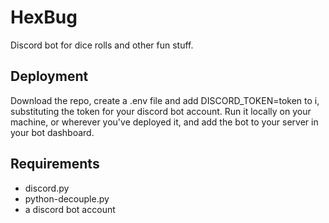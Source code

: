 # HexBug
Discord bot for dice rolls and other fun stuff.

## Deployment
Download the repo, create a .env file and add DISCORD_TOKEN=token to i, substituting the token for your discord bot account.
Run it locally on your machine, or wherever you've deployed it, and add the bot to your server in your bot dashboard.

## Requirements
- discord.py
- python-decouple.py
- a discord bot account
